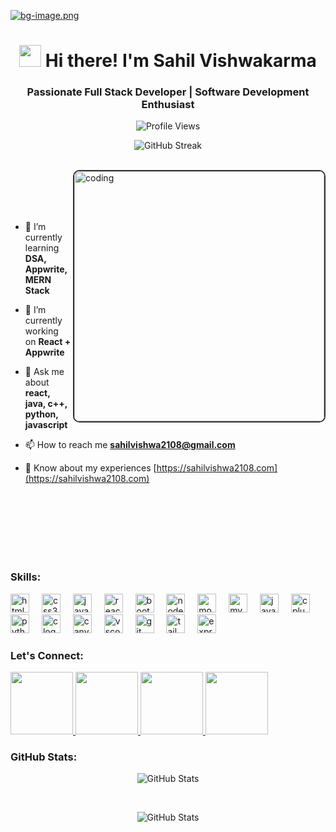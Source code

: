 [![bg-image.png](https://i.postimg.cc/wxcL5D7D/bg-image.png)](https://postimg.cc/RqhW4610)

<h1 align="center"><img src="https://user-images.githubusercontent.com/74038190/214644152-52f47eb3-5e31-4f47-8758-05c9468d5596.gif" width="35"> Hi there! I'm Sahil Vishwakarma</h1>

<h3 align="center">Passionate Full Stack Developer | Software Development Enthusiast</h3>

<p align="center"> 
  <img src="https://profile-counter.glitch.me/sahilvishwa2108/count.svg" alt="Profile Views" /> 
</p>

<p align="center">
  <img src="https://github-readme-streak-stats.herokuapp.com/?user=Sahilvishwa2108&theme=dark&hide_border=true" alt="GitHub Streak" />
</p>

<br/>

<div>
  <img style="border-radius: 10px; border: 2px solid #333;" align="right" alt="coding" width="400" src="https://user-images.githubusercontent.com/74038190/229223263-cf2e4b07-2615-4f87-9c38-e37600f8381a.gif" />
</div>
<br/>
<br/>
<br/>
<br/>


- 🌱 I’m currently learning **DSA, Appwrite, MERN Stack**

- 🔭 I’m currently working on **React + Appwrite**

- 💬 Ask me about **react, java, c++, python, javascript**

- 📫 How to reach me **sahilvishwa2108@gmail.com**

- 📄 Know about my experiences [https://sahilvishwa2108.com](https://sahilvishwa2108.com)
</div>
</div>

<br/>
<br/>
<br/>
<br/>
<br/>
<br/>

### Skills:

<div align="left">
  <img src="https://cdn.jsdelivr.net/gh/devicons/devicon/icons/html5/html5-original.svg" height="30" alt="html5 logo"  />
  <img width="12" />
  <img src="https://cdn.jsdelivr.net/gh/devicons/devicon/icons/css3/css3-original.svg" height="30" alt="css3 logo"  />
  <img width="12" />
  <img src="https://cdn.jsdelivr.net/gh/devicons/devicon/icons/javascript/javascript-original.svg" height="30" alt="javascript logo"  />
  <img width="12" />
  <img src="https://cdn.jsdelivr.net/gh/devicons/devicon/icons/react/react-original.svg" height="30" alt="react logo"  />
  <img width="12" />
  <img src="https://cdn.jsdelivr.net/gh/devicons/devicon/icons/bootstrap/bootstrap-original.svg" height="30" alt="bootstrap logo"  />
  <img width="12" />
  <img src="https://cdn.jsdelivr.net/gh/devicons/devicon/icons/nodejs/nodejs-original.svg" height="30" alt="nodejs logo"  />
  <img width="12" />
  <img src="https://cdn.jsdelivr.net/gh/devicons/devicon/icons/mongodb/mongodb-original.svg" height="30" alt="mongodb logo"  />
  <img width="12" />
  <img src="https://cdn.jsdelivr.net/gh/devicons/devicon/icons/mysql/mysql-original.svg" height="30" alt="mysql logo"  />
  <img width="12" />
  <img src="https://cdn.jsdelivr.net/gh/devicons/devicon/icons/java/java-original.svg" height="30" alt="java logo"  />
  <img width="12" />
  <img src="https://cdn.jsdelivr.net/gh/devicons/devicon/icons/cplusplus/cplusplus-original.svg" height="30" alt="cplusplus logo"  />
  <img width="12" />
  <img src="https://cdn.jsdelivr.net/gh/devicons/devicon/icons/python/python-original.svg" height="30" alt="python logo"  />
  <img width="12" />
  <img src="https://cdn.jsdelivr.net/gh/devicons/devicon/icons/c/c-original.svg" height="30" alt="c logo"  />
  <img width="12" />
  <img src="https://cdn.jsdelivr.net/gh/devicons/devicon/icons/canva/canva-original.svg" height="30" alt="canva logo"  />
  <img width="12" />
  <img src="https://cdn.jsdelivr.net/gh/devicons/devicon/icons/vscode/vscode-original.svg" height="30" alt="vscode logo"  />
  <img width="12" />
  <img src="https://cdn.jsdelivr.net/gh/devicons/devicon/icons/git/git-original.svg" height="30" alt="git logo"  />
  <img width="12" />
  <img src="https://cdn.jsdelivr.net/gh/devicons/devicon/icons/tailwindcss/tailwindcss-original-wordmark.svg" height="30" alt="tailwindcss logo"  />
  <img width="12" />
  <img src="https://cdn.jsdelivr.net/gh/devicons/devicon/icons/express/express-original.svg" height="30" alt="express logo"  />
</div>

### Let's Connect:

<div align="left">
  <a href="https://www.linkedin.com/in/sahilvishwa2108" target="_blank">
    <img src="https://user-images.githubusercontent.com/74038190/235294012-0a55e343-37ad-4b0f-924f-c8431d9d2483.gif" width="100">
  </a>
  <a href="https://x.com/Sahilvishwa2108" target="_blank">
    <img src="https://github.com/Anmol-Baranwal/Cool-GIFs-For-GitHub/assets/74038190/cc4fe88c-7f7a-41d8-b449-34b7a178c1c6" width="100">
  </a>
  <a href="https://wa.me/7440207015" target="_blank">
    <img src="https://user-images.githubusercontent.com/74038190/235294019-40007353-6219-4ec5-b661-b3c35136dd0b.gif" width="100">
  </a>
  <a href="https://www.instagram.com/sahilvishwa2108" target="_blank">
    <img src="https://user-images.githubusercontent.com/74038190/235294013-a33e5c43-a01c-43f6-b44d-a406d8b4ab75.gif" width="100">
  </a>
</div>

### GitHub Stats:

<p align="center">
  <img src="https://github-readme-stats.vercel.app/api?username=Sahilvishwa2108&theme=dark&hide_border=true&include_all_commits=true&count_private=true&layout=compact&hide=php,smarty&bg_color=30,e96443,904e95&title_color=fff&text_color=fff" alt="GitHub Stats" />
</p>
<br/>

<p align="center">
  <img src="https://github-readme-stats.vercel.app/api/top-langs/?username=sahilvishwa2108&layout=compact&hide=php,smarty&bg_color=30,e96443,904e95&title_color=fff&text_color=fff&hide_border=true" alt="GitHub Stats" />
</p>

